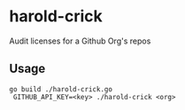 # harold-crick

Audit licenses for a Github Org's repos

## Usage

```
go build ./harold-crick.go
 GITHUB_API_KEY=<key> ./harold-crick <org>
```

